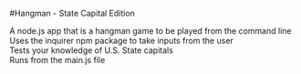 #Hangman - State Capital Edition

A node.js app that is a hangman game to be played from the command line  
Uses the inquirer npm package to take inputs from the user  
Tests your knowledge of U.S. State capitals  
Runs from the main.js file  


